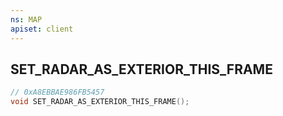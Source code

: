 ```yaml
---
ns: MAP
apiset: client
---
```

## SET_RADAR_AS_EXTERIOR_THIS_FRAME

```c
// 0xA8EBBAE986FB5457
void SET_RADAR_AS_EXTERIOR_THIS_FRAME();
```





